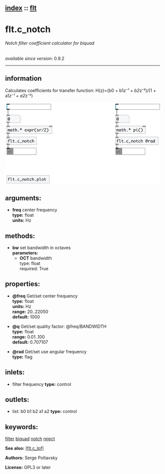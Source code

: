 [index](index.html) :: [flt](category_flt.html)
---

# flt.c_notch

###### Notch filter coefficient calculator for biquad

*available since version:* 0.9.2

---


## information
Calculates coefficients for transfer function: H(z)=(b0 + b1*z⁻¹ + b2*z⁻²)/(1 +
            a1*z⁻¹ + a2*z⁻²)



[![example](../examples/img/flt.c_notch.jpg)](../examples/pd/flt.c_notch.pd)



## arguments:

* **freq**
center frequency<br>
__type:__ float<br>
__units:__ Hz<br>



## methods:

* **bw**
set bandwidth in octaves<br>
  __parameters:__
  - **OCT** bandwidth<br>
    type: float <br>
    required: True <br>




## properties:

* **@freq** 
Get/set center frequency<br>
__type:__ float<br>
__units:__ Hz<br>
__range:__ 20..22050<br>
__default:__ 1000<br>

* **@q** 
Get/set quality factor: @freq/BANDWIDTH<br>
__type:__ float<br>
__range:__ 0.01..100<br>
__default:__ 0.707107<br>

* **@rad** 
Get/set use angular frequency<br>
__type:__ flag<br>



## inlets:

* filter frequency 
__type:__ control<br>



## outlets:

* list: b0 b1 b2 a1 a2
__type:__ control<br>



## keywords:

[filter](keywords/filter.html)
[biquad](keywords/biquad.html)
[notch](keywords/notch.html)
[reject](keywords/reject.html)



**See also:**
[\[flt.c_lpf\]](flt.c_lpf.html)




**Authors:** Serge Poltavsky




**License:** GPL3 or later





